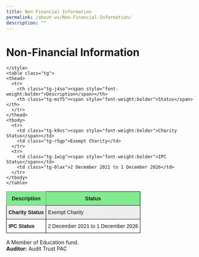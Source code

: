```yaml
---
title: Non Financial Information
permalink: /about-us/Non-Financial-Information/
description: ""
---
```

Non-Financial Information
=========================

```
</style>
<table class="tg">
<thead>
  <tr>
    <th class="tg-j4so"><span style="font-weight:bolder">Description</span></th>
    <th class="tg-mzf5"><span style="font-weight:bolder">Status</span></th>
  </tr>
</thead>
<tbody>
  <tr>
    <td class="tg-k9vs"><span style="font-weight:bolder">Charity Status</span></td>
    <td class="tg-r5gp">Exempt Charity</td>
  </tr>
  <tr>
    <td class="tg-1wig"><span style="font-weight:bolder">IPC Status</span></td>
    <td class="tg-0lax">2 December 2021 to 1 December 2026</td>
  </tr>
</tbody>
</table>
```

<style type="text/css">
.tg  {border-collapse:collapse;border-spacing:0;}
.tg td{border-color:black;border-style:solid;border-width:1px;font-family:Arial, sans-serif;font-size:14px;
  overflow:hidden;padding:10px 5px;word-break:normal;}
.tg th{border-color:black;border-style:solid;border-width:1px;font-family:Arial, sans-serif;font-size:14px;
  font-weight:normal;overflow:hidden;padding:10px 5px;word-break:normal;}
.tg .tg-1wig{font-weight:bold;text-align:left;vertical-align:top}
.tg .tg-mzf5{background-color:#81EB8F;font-weight:bold;text-align:center;vertical-align:top}
.tg .tg-k9vs{background-color:#EEE;font-weight:bold;text-align:left;vertical-align:top}
.tg .tg-j4so{background-color:#81EB8F;border-color:inherit;font-weight:bold;text-align:center;vertical-align:top}
.tg .tg-r5gp{background-color:#EEE;text-align:left;vertical-align:top}
.tg .tg-0lax{text-align:left;vertical-align:top}
</style>
<table class="tg">
<thead>
  <tr>
    <th class="tg-j4so"><span style="font-weight:bolder">Description</span></th>
    <th class="tg-mzf5"><span style="font-weight:bolder">Status</span></th>
  </tr>
</thead>
<tbody>
  <tr>
    <td class="tg-k9vs"><span style="font-weight:bolder">Charity Status</span></td>
    <td class="tg-r5gp">Exempt Charity</td>
  </tr>
  <tr>
    <td class="tg-1wig"><span style="font-weight:bolder">IPC Status</span></td>
    <td class="tg-0lax">2 December 2021 to 1 December 2026</td>
  </tr>
</tbody>
</table>


A Member of Education fund. <br>
<b>Auditor:</b> Audit Trust PAC